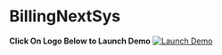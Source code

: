 # BillingNextSys
**Click On Logo Below to Launch Demo**
[![Launch Demo](https://billingnextsys.azurewebsites.net/logo.png)](https://billingnextsys.azurewebsites.net/)

